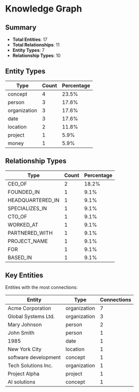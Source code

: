 # Knowledge Graph

## Summary

- **Total Entities**: 17
- **Total Relationships**: 11
- **Entity Types**: 7
- **Relationship Types**: 10

## Entity Types

| Type | Count | Percentage |
|------|-------|------------|
| concept | 4 | 23.5% |
| person | 3 | 17.6% |
| organization | 3 | 17.6% |
| date | 3 | 17.6% |
| location | 2 | 11.8% |
| project | 1 | 5.9% |
| money | 1 | 5.9% |

## Relationship Types

| Type | Count | Percentage |
|------|-------|------------|
| CEO_OF | 2 | 18.2% |
| FOUNDED_IN | 1 | 9.1% |
| HEADQUARTERED_IN | 1 | 9.1% |
| SPECIALIZES_IN | 1 | 9.1% |
| CTO_OF | 1 | 9.1% |
| WORKED_AT | 1 | 9.1% |
| PARTNERED_WITH | 1 | 9.1% |
| PROJECT_NAME | 1 | 9.1% |
| FOR | 1 | 9.1% |
| BASED_IN | 1 | 9.1% |

## Key Entities

Entities with the most connections:

| Entity | Type | Connections |
|--------|------|-------------|
| Acme Corporation | organization | 7 |
| Global Systems Ltd. | organization | 3 |
| Mary Johnson | person | 2 |
| John Smith | person | 1 |
| 1985 | date | 1 |
| New York City | location | 1 |
| software development | concept | 1 |
| Tech Solutions Inc. | organization | 1 |
| Project Alpha | project | 1 |
| AI solutions | concept | 1 |

